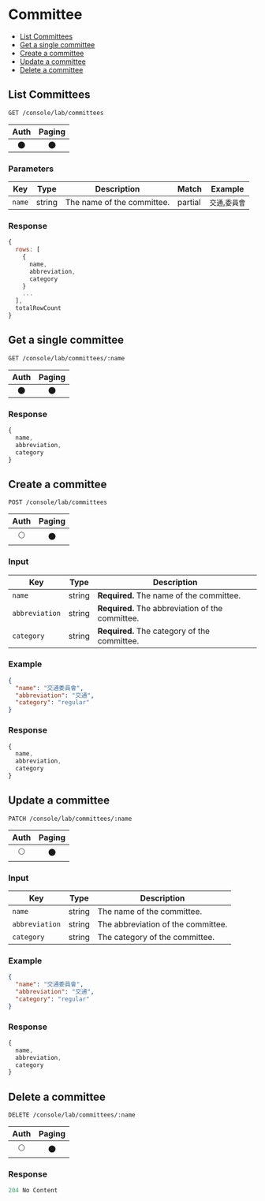 # Committee

- [List Committees](#list-committees)
- [Get a single committee](#get-a-single-committee)
- [Create a committee](#create-a-committee)
- [Update a committee](#update-a-committee)
- [Delete a committee](#delete-a-committee)

## List Committees

```
GET /console/lab/committees
```

| Auth | Paging |
| :---: | :---: |
| 🌑 | 🌑 |

### Parameters

| Key | Type | Description | Match | Example |
| --- | --- | --- | --- | --- |
| `name` | string | The name of the committee. | partial | `交通`,`委員會` |

### Response

``` js
{
  rows: [
    {
      name,
      abbreviation,
      category
    }
    ...
  ],
  totalRowCount
}
```

## Get a single committee

```
GET /console/lab/committees/:name
```

| Auth | Paging |
| :---: | :---: |
| 🌑 | 🌑 |

### Response

``` js
{
  name,
  abbreviation,
  category
}
```

## Create a committee

```
POST /console/lab/committees
```

| Auth | Paging |
| :---: | :---: |
| 🌕 | 🌑 |

### Input

| Key | Type | Description |
| --- | --- | --- |
| `name` | string | **Required.** The name of the committee. |
| `abbreviation` | string | **Required.** The abbreviation of the committee. |
| `category` | string | **Required.** The category of the committee. |

### Example

``` json
{
  "name": "交通委員會",
  "abbreviation": "交通",
  "category": "regular"
}
```

### Response

``` js
{
  name,
  abbreviation,
  category
}
```

## Update a committee

```
PATCH /console/lab/committees/:name
```

| Auth | Paging |
| :---: | :---: |
| 🌕 | 🌑 |

### Input

| Key | Type | Description |
| --- | --- | --- |
| `name` | string | The name of the committee. |
| `abbreviation` | string | The abbreviation of the committee. |
| `category` | string | The category of the committee. |

### Example

``` json
{
  "name": "交通委員會",
  "abbreviation": "交通",
  "category": "regular"
}
```

### Response

``` js
{
  name,
  abbreviation,
  category
}
```

## Delete a committee

```
DELETE /console/lab/committees/:name
```

| Auth | Paging |
| :---: | :---: |
| 🌕 | 🌑 |

### Response

``` js
204 No Content
```
